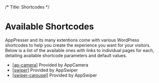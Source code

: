 /*
Title: Shortcodes
 */

# Available Shortcodes

AppPresser and its many extentions come with various WordPress shortcodes to help you create the experience you want for your visitors. Below is a list of the available ones with links to individual pages for each, detailing available shortcode parameters and default values.

* [[ap-camera]](./ap-camera/) Provided by AppCamera
* [[swiper]](./swiper/) Provided by AppSwiper
* [[swiper-carousel]](./swiper-carousel/) Provided by AppSwiper
